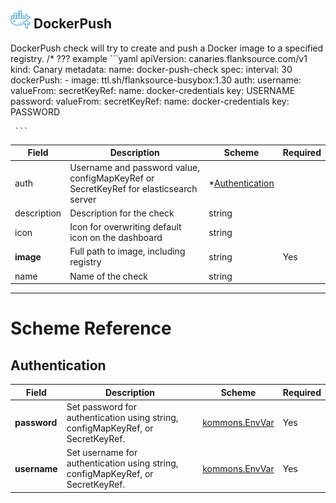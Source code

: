 ## <img src='https://raw.githubusercontent.com/flanksource/flanksource-ui/main/src/icons/dockerPush.svg' style='height: 32px'/> DockerPush

DockerPush check will try to create and push a Docker image to a specified registry.
/*
??? example
     ```yaml
     apiVersion: canaries.flanksource.com/v1
     kind: Canary
     metadata:
       name: docker-push-check
     spec:
       interval: 30
       dockerPush:
         - image: ttl.sh/flanksource-busybox:1.30
           auth:
             username: 
               valueFrom: 
                 secretKeyRef:
                   name: docker-credentials
                   key: USERNAME
             password: 
               valueFrom: 
                 secretKeyRef:
                   name: docker-credentials
                   key: PASSWORD
     
     ```

| Field | Description | Scheme | Required |
| ----- | ----------- | ------ | -------- |
| auth | Username and password value, configMapKeyRef or SecretKeyRef for elasticsearch server | *[Authentication](#authentication) |  |
| description | Description for the check | string |  |
| icon | Icon for overwriting default icon on the dashboard | string |  |
| **image** | Full path to image, including registry | string | Yes |
| name | Name of the check | string |  |

---
# Scheme Reference
## Authentication

| Field | Description | Scheme | Required |
| ----- | ----------- | ------ | -------- |
| **password** | Set password for authentication using string, configMapKeyRef, or SecretKeyRef. | [kommons.EnvVar](https://pkg.go.dev/github.com/flanksource/kommons#EnvVar) | Yes |
| **username** | Set username for authentication using string, configMapKeyRef, or SecretKeyRef. | [kommons.EnvVar](https://pkg.go.dev/github.com/flanksource/kommons#EnvVar) | Yes | 